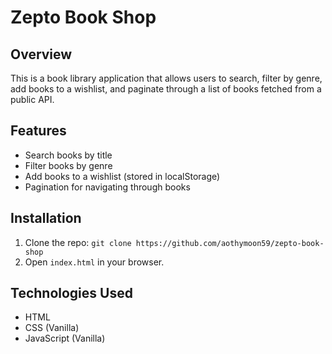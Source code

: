 # Zepto Book Shop

## Overview

This is a book library application that allows users to search, filter by genre, add books to a wishlist, and paginate through a list of books fetched from a public API.

## Features

- Search books by title
- Filter books by genre
- Add books to a wishlist (stored in localStorage)
- Pagination for navigating through books

## Installation

1. Clone the repo: `git clone https://github.com/aothymoon59/zepto-book-shop`
2. Open `index.html` in your browser.

## Technologies Used

- HTML
- CSS (Vanilla)
- JavaScript (Vanilla)
